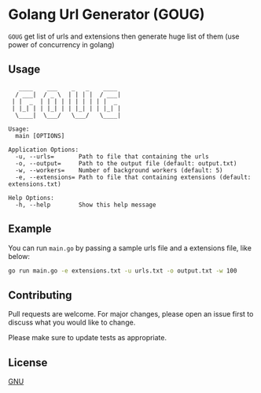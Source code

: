# Golang Url Generator (GOUG)

`GOUG` get list of urls and extensions then generate huge list of them (use power of concurrency in golang)

## Usage
```
   ____    ___    _   _    ____
  / ___|  / _ \  | | | |  / ___|
 | |  _  | | | | | | | | | |  _
 | |_| | | |_| | | |_| | | |_| |
  \____|  \___/   \___/   \____|

Usage:
  main [OPTIONS]

Application Options:
  -u, --urls=       Path to file that containing the urls
  -o, --output=     Path to the output file (default: output.txt)
  -w, --workers=    Number of background workers (default: 5)
  -e, --extensions= Path to file that containing extensions (default: extensions.txt)

Help Options:
  -h, --help        Show this help message

```

## Example
You can run `main.go` by passing a sample urls file and a extensions file, like below:

```bash
go run main.go -e extensions.txt -u urls.txt -o output.txt -w 100
```

## Contributing
Pull requests are welcome. For major changes, please open an issue first to discuss what you would like to change.

Please make sure to update tests as appropriate.

## License
[GNU](https://choosealicense.com/licenses/gpl-3.0/)
